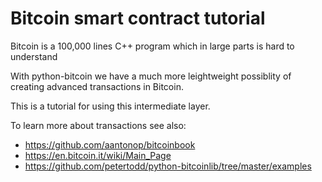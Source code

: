 # Bitcoin smart contract tutorial

Bitcoin is a 100,000 lines C++ program which in large parts is hard to understand

With python-bitcoin we have a much more leightweight possiblity of creating advanced transactions in Bitcoin.

This is a tutorial for using this intermediate layer.

To learn more about transactions see also:

* https://github.com/aantonop/bitcoinbook
* https://en.bitcoin.it/wiki/Main_Page
* https://github.com/petertodd/python-bitcoinlib/tree/master/examples
